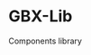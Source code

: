 # GBX-Lib

Components library

[//]: # (https://dev.to/nicolaserny/create-a-react-component-library-with-vite-and-typescript-1ih9)

[//]: # (https://habr.com/ru/company/timeweb/blog/691338/)
